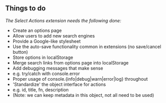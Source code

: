 ## Things to do

_The Select Actions extension needs the following done:_

  * Create an options page
   * Allow users to add new search engines
   * Provide a Google-like stylesheet
   * Use the auto-save functionality common in extensions (no save/cancel button)
  * Store options in localStorage
   * Merge search links from options page into localStorage
  * Add debugging messages that make sense
   * e.g. try/catch with console.error
  * Proper usage of console.{info|debug|warn|error|log} throughout
  * 'Standardize' the object interface for actions
   * e.g. id, title, fn, description
   * (Note: we can keep metadata in this object, not all need to be used)
